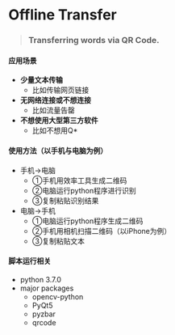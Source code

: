 # Offline Transfer
> ### Transferring words via QR Code.

#### 应用场景
* **少量文本传输**
    - 比如传输网页链接
* **无网络连接或不想连接**
    - 比如流量告罄
* **不想使用大型第三方软件**
    - 比如不想用Q*

#### 使用方法（以手机与电脑为例）
* 手机→电脑
    - ①手机用效率工具生成二维码
    - ②电脑运行python程序进行识别
    - ③复制粘贴识别结果
* 电脑→手机
    - ①电脑运行python程序生成二维码
    - ②手机用相机扫描二维码（以iPhone为例）
    - ③复制粘贴文本

#### 脚本运行相关
* python 3.7.0
* major packages
    - opencv-python
    - PyQt5
    - pyzbar
    - qrcode
